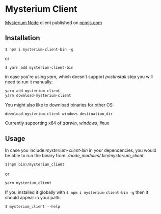 # Mysterium Client
[Mysterium Node](https://github.com/MysteriumNetwork/node) client published on [npmjs.com](https://www.npmjs.com)

## Installation
`$ npm i mysterium-client-bin -g`

or

`$ yarn add mysterium-client-bin`

in case you're using *yarn*, which doesn't support *postinstall* step
you will need to run it manually:

```sh
yarn add mysterium-client
yarn download-mysterium-client
```

You might also like to download binaries for other OS:

```sh
download-mysterium-client windows destination_dir
```

Currently supporting x64 of _darwin_, _windows_, _linux_

## Usage
In case you include *mysterium-client-bin* in your dependencies, you would be able
to run the binary from *./node_modules/.bin/mysterium_client*

```sh
$(npm bin)/mysterium_client
```

or

```sh
yarn mysterium_client
```

If you installed it globally with `$ npm i mysterium-client-bin -g` then it should appear in your path:

`$ mysterium_client --help`

